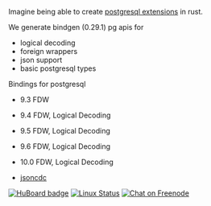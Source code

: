 Imagine being able to create [postgresql extensions](https://www.postgresql.org/docs/9.4/static/extend-extensions.html) in rust. 

We generate bindgen (0.29.1) pg apis for
- logical decoding 
- foreign wrappers
- json support
- basic postgresql types

Bindings for postgresql 
- 9.3 FDW
- 9.4 FDW, Logical Decoding
- 9.5 FDW, Logical Decoding
- 9.6 FDW, Logical Decoding
- 10.0 FDW, Logical Decoding

- [jsoncdc](https://github.com/posix4e/jsoncdc)

[![HuBoard badge](http://img.shields.io/badge/Hu-Board-7965cc.svg)](https://huboard.com/posix4e/jsoncdc)
[![Linux Status](https://travis-ci.org/posix4e/jsoncdc.svg?branch=master)](https://travis-ci.org/posix4e/rpgffi)
[![Chat on Freenode](https://img.shields.io/badge/freenode-%23jsoncdc-brightgreen.svg)](irc://chat.freenode.net/jsoncdc)

